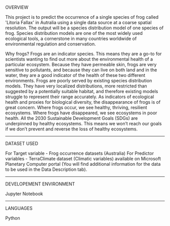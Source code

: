 OVERVIEW


This project is to predict the occurrence of a single species of frog called 'Litoria Fallax' in Autralia using a single data source at a coarse spatial resolution.
The output will be a species distribution model of one species of frog. Species distribution models are one of the most widely used ecological tools, a cornerstone in many countries worldwide of environmental regulation and conservation.

Why frogs? 
Frogs are an indicator species. This means they are a go-to for scientists wanting to find out more about the environmental health of a particular ecosystem.
Because they have permeable skin, frogs are very sensitive to pollutants, and because they can live on both land and in the water, they are a good indicator of the health of these two different environments.
Frogs are poorly served by existing species distribution models. They have very localized distributions, more restricted than suggested by a potentially suitable habitat, and therefore existing models struggle to represent their range accurately.
As indicators of ecological health and proxies for biological diversity, the disappearance of frogs is of great concern. Where frogs occur, we see healthy, thriving, resilient ecosystems. Where frogs have disappeared, we see ecosystems in poor health. All the 2030 Sustainable Development Goals (SDGs) are underpinned by healthy ecosystems. This means we won’t reach our goals if we don’t prevent and reverse the loss of healthy ecosystems.

____________________________________
DATASET USED 

For Target variable - Frog occurrence datasets (Australia)
For Predictor variables - TerraClimate dataset (Climatic variables) available on Microsoft Planetary Computer portal (You will find additional information for the data to be used in the Data Description tab).

_________________________________

DEVELOPEMENT ENVIRONMENT 

Jupyter Notebook
__________________________

LANGUAGES

Python
